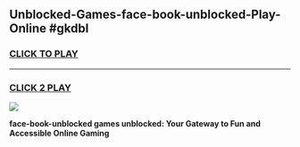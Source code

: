 
## Unblocked-Games-face-book-unblocked-Play-Online #gkdbl
<h3>
<a href="https://news.freeplayer.one?title=face-book-unblocked&ref=3">CLICK TO PLAY</a></h3>
<hr>

<h3>
<a href="https://news.freeplayer.one?title=face-book-unblocked&ref=3">CLICK 2 PLAY</a>
  
</h3>

<a href="https://news.freeplayer.one?title=face-book-unblocked&ref=3"><img src="https://clearcache.store/games.png"></a>


**face-book-unblocked games unblocked: Your Gateway to Fun and Accessible Online Gaming**
